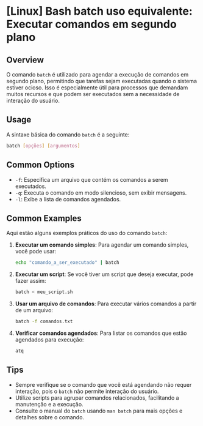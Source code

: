 # [Linux] Bash batch uso equivalente: Executar comandos em segundo plano

## Overview
O comando `batch` é utilizado para agendar a execução de comandos em segundo plano, permitindo que tarefas sejam executadas quando o sistema estiver ocioso. Isso é especialmente útil para processos que demandam muitos recursos e que podem ser executados sem a necessidade de interação do usuário.

## Usage
A sintaxe básica do comando `batch` é a seguinte:

```bash
batch [opções] [argumentos]
```

## Common Options
- `-f`: Especifica um arquivo que contém os comandos a serem executados.
- `-q`: Executa o comando em modo silencioso, sem exibir mensagens.
- `-l`: Exibe a lista de comandos agendados.

## Common Examples
Aqui estão alguns exemplos práticos do uso do comando `batch`:

1. **Executar um comando simples**:
   Para agendar um comando simples, você pode usar:
   ```bash
   echo "comando_a_ser_executado" | batch
   ```

2. **Executar um script**:
   Se você tiver um script que deseja executar, pode fazer assim:
   ```bash
   batch < meu_script.sh
   ```

3. **Usar um arquivo de comandos**:
   Para executar vários comandos a partir de um arquivo:
   ```bash
   batch -f comandos.txt
   ```

4. **Verificar comandos agendados**:
   Para listar os comandos que estão agendados para execução:
   ```bash
   atq
   ```

## Tips
- Sempre verifique se o comando que você está agendando não requer interação, pois o `batch` não permite interação do usuário.
- Utilize scripts para agrupar comandos relacionados, facilitando a manutenção e a execução.
- Consulte o manual do `batch` usando `man batch` para mais opções e detalhes sobre o comando.